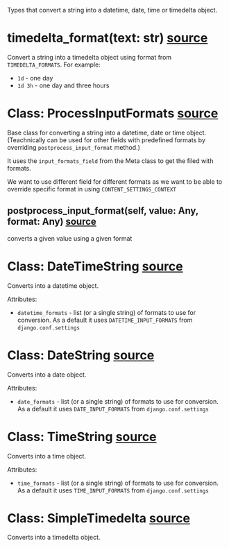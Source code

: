 Types that convert a string into a datetime, date, time or timedelta object.

# timedelta_format(text: str) [source](https://github.com/occipital/django-content-settings/blob/master/content_settings/types/datetime.py#L23)

Convert a string into a timedelta object using format from `TIMEDELTA_FORMATS`.
For example:
- `1d` - one day
- `1d 3h` - one day and three hours

# Class: ProcessInputFormats [source](https://github.com/occipital/django-content-settings/blob/master/content_settings/types/datetime.py#L43)

Base class for converting a string into a datetime, date or time object. (Teachnically can be used for other fields with predefined formats by overriding `postprocess_input_format` method.)

It uses the `input_formats_field` from the Meta class to get the filed with formats.

We want to use different field for different formats as we want to be able to override specific format in using `CONTENT_SETTINGS_CONTEXT`

## postprocess_input_format(self, value: Any, format: Any) [source](https://github.com/occipital/django-content-settings/blob/master/content_settings/types/datetime.py#L57)

converts a given value using a given format

# Class: DateTimeString [source](https://github.com/occipital/django-content-settings/blob/master/content_settings/types/datetime.py#L96)

Converts into a datetime object.

Attributes:
- `datetime_formats` - list (or a single string) of formats to use for conversion. As a default it uses `DATETIME_INPUT_FORMATS` from `django.conf.settings`

# Class: DateString [source](https://github.com/occipital/django-content-settings/blob/master/content_settings/types/datetime.py#L115)

Converts into a date object.

Attributes:
- `date_formats` - list (or a single string) of formats to use for conversion. As a default it uses `DATE_INPUT_FORMATS` from `django.conf.settings`

# Class: TimeString [source](https://github.com/occipital/django-content-settings/blob/master/content_settings/types/datetime.py#L132)

Converts into a time object.

Attributes:
- `time_formats` - list (or a single string) of formats to use for conversion. As a default it uses `TIME_INPUT_FORMATS` from `django.conf.settings`

# Class: SimpleTimedelta [source](https://github.com/occipital/django-content-settings/blob/master/content_settings/types/datetime.py#L152)

Converts into a timedelta object.